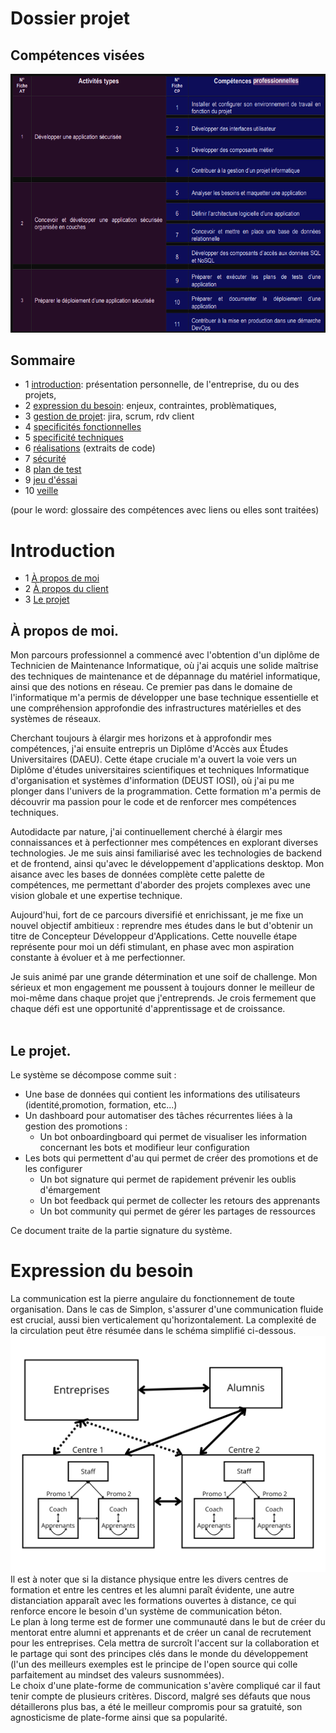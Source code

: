 # Dossier projet
## Compétences visées

![image](/./assets/img/screen-skills.png)

## Sommaire
- 1 [introduction](/doc/1-Introduction.md): présentation personnelle, de l'entreprise, du ou des projets, 
- 2 [expression du besoin](/doc/2-expression-du-besoin.md): enjeux, contraintes, problèmatiques, 
- 3 [gestion de projet](/doc/3-gestion-projet.md): jira, scrum, rdv client
- 4 [specificités fonctionnelles](/doc/4-specififites-fonctionnelles.md)
- 5 [specificité techniques](/doc/5-specificites-techniques.md)
- 6 [réalisations](/doc/6-realisations.md) (extraits de code)
- 7 [sécurité](doc/7-securite.md)
- 8 [plan de test](/doc/8-plan-test.md)
- 9 [jeu d'éssai](/doc/9-jeu-desssai.md)
- 10 [veille](/doc/10-veille.md)

(pour le word: glossaire des compétences avec liens ou elles sont traitées)

# Introduction

- 1 [À propos de moi](#à-propos-de-moi)
- 2 [À propos du client](#à-propos-du-client)
- 3 [Le projet](#le-projet)

## À propos de moi.

Mon parcours professionnel a commencé avec l'obtention d'un diplôme de Technicien de Maintenance Informatique, où j'ai acquis une solide maîtrise des techniques de maintenance et de dépannage du matériel informatique, ainsi que des notions en réseau. Ce premier pas dans le domaine de l'informatique m'a permis de développer une base technique essentielle et une compréhension approfondie des infrastructures matérielles et des systèmes de réseaux.<br>

Cherchant toujours à élargir mes horizons et à approfondir mes compétences, j'ai ensuite entrepris un Diplôme d'Accès aux Études Universitaires (DAEU). Cette étape cruciale m'a ouvert la voie vers un Diplôme d'études universitaires scientifiques et techniques Informatique d'organisation et systèmes d'information (DEUST IOSI), où j'ai pu me plonger dans l'univers de la programmation. Cette formation m'a permis de découvrir ma passion pour le code et de renforcer mes compétences techniques.<br>

Autodidacte par nature, j'ai continuellement cherché à élargir mes connaissances et à perfectionner mes compétences en explorant diverses technologies. Je me suis ainsi familiarisé avec les technologies de backend et de frontend, ainsi qu'avec le développement d'applications desktop. Mon aisance avec les bases de données complète cette palette de compétences, me permettant d'aborder des projets complexes avec une vision globale et une expertise technique.<br>

Aujourd'hui, fort de ce parcours diversifié et enrichissant, je me fixe un nouvel objectif ambitieux : reprendre mes études dans le but d'obtenir un titre de Concepteur Développeur d'Applications. Cette nouvelle étape représente pour moi un défi stimulant, en phase avec mon aspiration constante à évoluer et à me perfectionner.<br>

Je suis animé par une grande détermination et une soif de challenge. Mon sérieux et mon engagement me poussent à toujours donner le meilleur de moi-même dans chaque projet que j'entreprends. Je crois fermement que chaque défi est une opportunité d'apprentissage et de croissance.<br>
<br>

## Le projet.

Le système se décompose comme suit :

- Une base de données qui contient les informations des utilisateurs (identité,promotion, formation, etc...)
- Un dashboard pour automatiser des tâches récurrentes liées à la gestion des promotions :
    - Un bot onboardingboard qui permet de visualiser les information concernant les bots et modifieur leur configuration
- Les bots qui permettent d'au qui permet de créer des promotions et de les configurer
    - Un bot signature qui permet de rapidement prévenir les oublis d'émargement
    - Un bot feedback qui permet de collecter les retours des apprenants
    - Un bot community qui permet de gérer les partages de ressources

Ce document traite de la partie signature du système.


# Expression du besoin
La communication est la pierre angulaire du fonctionnement de toute organisation. Dans le cas de Simplon, s'assurer d'une communication fluide est crucial, aussi bien verticalement qu'horizontalement. La complexité de la circulation peut être résumée dans le schéma simplifié ci-dessous.
![image](/./assets/img/schema-communication.png)
Il est à noter que si la distance physique entre les divers centres de formation et entre les centres et les alumni paraît évidente, une autre distanciation apparaît avec les formations ouvertes à distance, ce qui renforce encore le besoin d'un système de communication béton.<br>
Le plan à long terme est de former une communauté dans le but de créer du mentorat entre alumni et apprenants et de créer un canal de recrutement pour les entreprises. Cela mettra de surcroît l'accent sur la collaboration et le partage qui sont des principes clés dans le monde du développement (l'un des meilleurs exemples est le principe de l'open source qui colle parfaitement au mindset des valeurs susnommées).<br>
Le choix d'une plate-forme de communication s'avère compliqué car il faut tenir compte de plusieurs critères. Discord, malgré ses défauts que nous détaillerons plus bas, a été le meilleur compromis pour sa gratuité, son agnosticisme de plate-forme ainsi que sa popularité.
